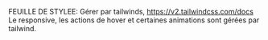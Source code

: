FEUILLE DE STYLEE: 
Gérer par tailwinds, https://v2.tailwindcss.com/docs
Le responsive, les actions de hover et certaines animations sont gérées par tailwind. 


